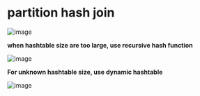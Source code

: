 # partition hash join
![image](https://user-images.githubusercontent.com/42630862/202073655-2adbd7ad-4f92-43d0-8d79-1d2f94963a19.png)

**when hashtable size are too large, use recursive hash function**

![image](https://user-images.githubusercontent.com/42630862/202073672-2fd4ac9a-1a65-4b7c-8165-ebf96c194417.png)

**For unknown hashtable size, use dynamic hashtable**

![image](https://user-images.githubusercontent.com/42630862/202073744-e32a9210-401d-4e7c-bd8b-7a37785795b7.png)
